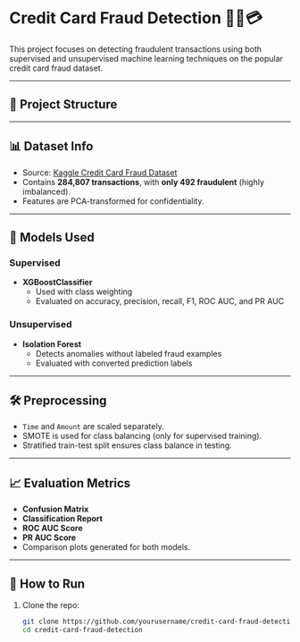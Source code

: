 # Credit Card Fraud Detection 🕵️‍♂️💳

This project focuses on detecting fraudulent transactions using both supervised and unsupervised machine learning techniques on the popular credit card fraud dataset.

---

## 📁 Project Structure


---

## 📊 Dataset Info

- Source: [Kaggle Credit Card Fraud Dataset](https://www.kaggle.com/mlg-ulb/creditcardfraud)
- Contains **284,807 transactions**, with **only 492 fraudulent** (highly imbalanced).
- Features are PCA-transformed for confidentiality.



---

## 🧠 Models Used

### Supervised
- **XGBoostClassifier**
  - Used with class weighting
  - Evaluated on accuracy, precision, recall, F1, ROC AUC, and PR AUC

### Unsupervised
- **Isolation Forest**
  - Detects anomalies without labeled fraud examples
  - Evaluated with converted prediction labels

---

## 🛠️ Preprocessing

- `Time` and `Amount` are scaled separately.
- SMOTE is used for class balancing (only for supervised training).
- Stratified train-test split ensures class balance in testing.

---

## 📈 Evaluation Metrics

- **Confusion Matrix**
- **Classification Report**
- **ROC AUC Score**
- **PR AUC Score**
- Comparison plots generated for both models.

---

## 🧪 How to Run

1. Clone the repo:
   ```bash
   git clone https://github.com/yourusername/credit-card-fraud-detection.git
   cd credit-card-fraud-detection
